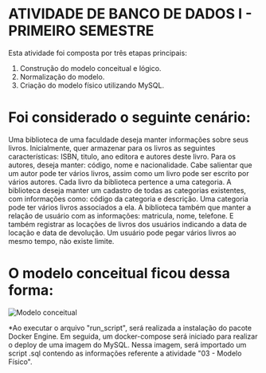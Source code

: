 # ATIVIDADE DE BANCO DE DADOS I - PRIMEIRO SEMESTRE

Esta atividade foi composta por três etapas principais:
1. Construção do modelo conceitual e lógico.
2. Normalização do modelo.
3. Criação do modelo físico utilizando MySQL.

# Foi considerado o seguinte cenário: 
Uma biblioteca de uma faculdade deseja manter informações sobre seus livros. Inicialmente, quer armazenar para os livros as seguintes características: ISBN, titulo, ano editora e autores deste livro. Para os autores, deseja manter: código, nome e nacionalidade. Cabe salientar que um autor pode ter vários livros, assim como um livro pode ser escrito por vários autores. Cada livro da biblioteca pertence a uma categoria. A biblioteca deseja manter um cadastro de todas as categorias existentes, com informações como: código da categoria e descrição. Uma categoria pode ter vários livros associados a ela.  A biblioteca também que manter a relação de usuário com as informações: matricula, nome, telefone. E também registrar as locações de livros dos usuários indicando a data de locação e data de devolução. Um usuário pode pegar vários livros ao mesmo tempo, não existe limite.

# O modelo conceitual ficou dessa forma:
![Modelo conceitual](https://i.imgur.com/j9sKigc.png)

*Ao executar o arquivo "run_script", será realizada a instalação do pacote Docker Engine. Em seguida, um docker-compose será iniciado para realizar o deploy de uma imagem do MySQL. Nessa imagem, será importado um script .sql contendo as informações referente a atividade "03 - Modelo Físico".
